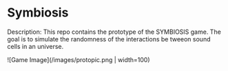 # Symbiosis

Description: This repo contains the prototype of the SYMBIOSIS game. The goal is to simulate the randomness of the interactions be tweeon sound cells in an universe. 

![Game Image](/images/protopic.png | width=100)
